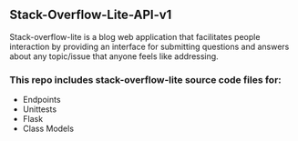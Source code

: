 ## Stack-Overflow-Lite-API-v1
Stack-overflow-lite is a blog web application that facilitates people interaction by providing an interface for submitting questions and answers about any topic/issue that anyone feels like addressing.

### This repo includes stack-overflow-lite source code files for:
* Endpoints
* Unittests
* Flask
* Class Models
